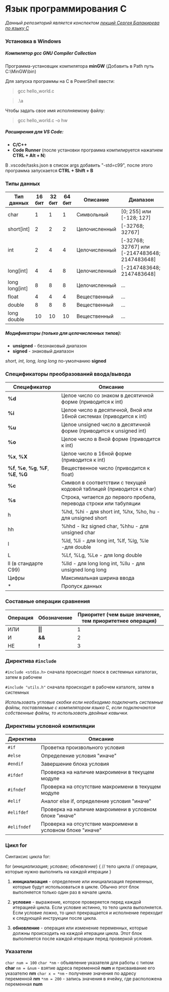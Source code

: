 # Язык программирования C

<em>Данный репозиторий является конспектом [лекций Сергея Балакирева по языку C](https://www.youtube.com/playlist?list=PLA0M1Bcd0w8w-mqVmBjt-2J8Z1gVmPZVz)</em>

### Установка в Windows

##### Компилятор gcc GNU Compiler Collection

Программа-установщик компилятора <b>minGW</b>
(Добавить в Path путь C:\MinGW\bin)

Для запуска программы на C в PowerShell ввести:

> gcc hello_world.c

> .\a

Чтобы задать свое имя исполняемому файлу:

> gcc hello_world.c -o hw

##### Расширения для VS Code:
* <b>C/C++</b>
* <b>Code Runner</b> (после установки программа компилируется нажатием <b>CTRL + Alt + N</b>)

В .vscode/tasks.json в список args добавить "-std=c99", после этого программа запускается <b>CTRL + Shift + B</b>


### Типы данных

|Тип данных|16 бит|32 бит|64 бит|Описание|Диапазон|
|---|---|---|---|---|---|
|char|1|1|1|Символьный|\[0; 255\] или \[-128; 127\]|
|short\[int\]|2|2|2|Целочисленный|\[-32768; 32767\]|
|int|2|4|4|Целочисленный|\[-32768; 32767\] или \[-2147483648; 2147483648\]|
|long\[int\]|4|4|8|Целочисленный|\[-2147483648; 2147483648\]|
|long long\[int\]|8|8|8|Целочисленный|...|
|float|4|4|4|Вещественный|...|
|double|8|8|8|Вещественный|...|
|long double|10|10|10|Вещественный|...|

##### Модификаторы (только для целочисленных типов):
* <b>unsigned</b> - беззнаковый диапазон
* <b>signed</b> - знаковый диапазон

<em>short, int, long, long long</em> по-умолчанию <b>signed</b>


### Спецификаторы преобразований ввода/вывода

|Спецификатор|Описание|
|---|---|
|<b>%d</b>|Целое число со знаком в десятичной форме (приводится к int)|
|<b>%i</b>|Целое число в десятичной, 8ной или 16ной системах (приводится к int)|
|<b>%u</b>|Целое unsigned число в десятичной форме (приводится к unsigned int)|
|<b>%o</b>|Целое число в 8ной форме (приводится к int)|
|<b>%x</b>, <b>%X</b>|Целое число в 16ной форме (приводится к int)|
|<b>%f</b>, <b>%e</b>, <b>%g</b>, <b>%F</b>, <b>%E</b>, <b>%G</b>|Вещественное число (приводится к float)|
|<b>%c</b>|Символ в соответствии с текущей кодовой таблицей (приводится к char)|
|<b>%s</b>|Строка, читается до первого пробела, перевода строки или табуляции|
|h|%hd, %hi - для short int, %hx, %ho, hu - для unsigned short|
|hh|%hhd - lkz signed char, %hhu - для unsigned char|
|l|%ld, %li - для long int, %lf, %lg, %le -для double|
|L| %Lf, %Lg, %Le - для long double|
|ll (в стандарте C99)|%lld - для long long int, %llu - для unsigned long long|
|Цифры|Максимальная ширина ввода|
|*|Пропуск данных|


### Составные операции сравнения

|Операция|Обозначение|Приоритет (чем выше значение, тем приоритетнее операция)|
|---|---|---|
|ИЛИ|<b>\|\|</b>|1|
|И|<b>&&</b>|2|
|НЕ|<b>!</b>|3|


### Директива `#include`

`#include <stdio.h>` сначала происходит поиск в системных каталогах, затем в рабочем

`#include "utils.h"` сначала происходит в рабочем каталоге, затем в системных

<em>Использовать угловые скобки если необходимо подключить системные файлы, поставляемые с компилятором языка C,
если подключаются собственные файлы, то использовать двойные кавычки.</em>


### Директивы условной компиляции

|Директива|Описание|
|---|---|
|`#if`|Проветка произвольного условия|
|`#else`|Определение условия "иначе"|
|`#endif`|Завершение блока условия|
|`#ifdef`|Проверка на наличие макроимени в текущем модуле|
|`#ifndef`|Проверка на отсутствие макроимени в текущем модуле|
|`#elif`|Аналог else if, определение условия "иначе"|
|`#elifdef`|Проверка на наличие макроимени в условном блоке "иначе"|
|`#elifndef`|Проверка на отсутствие макроимени в условном блоке "иначе"|


### Цикл for

Синтаксис цикла for:

for (<em>инициализация</em>; <em>условие</em>; <em>обновление</em>) {
    // тело цикла
    // операции, которые нужно выполнить на каждой итерации
}

1. <b>инициализация</b> - определение или инициализация переменных, которые будут использоваться в цикле. Обычно этот блок выполняется только один раз в начале цикла.

2. <b>условие</b> - выражение, которое проверяется перед каждой итерацией цикла. Если условие истинно, то тело цикла выполняется. Если условие ложно, то цикл прекращается и исполнение переходит к следующей инструкции после цикла.

3. <b>обновление</b> - операция или изменение переменных, которые должны происходить на каждой итерации цикла. Этот блок выполняется после каждой итерации перед проверкой условия.


### Указатели

`char num = 100`
`char *nm`          - объявление указателя для работы с типом <b>char</b>
`nm = &num`         - взятие адреса переменной <b>num</b> и присваивание его указателю <b>nm</b>
`char x = *nm`      - получение значения по адресу переменной <b>nm</b>
`*nm = 200`         - запись значения в ячейку, где расположена переменная <b>num</b>